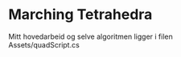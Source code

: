 # Marching Tetrahedra
Mitt hovedarbeid og selve algoritmen ligger i filen </br>
Assets/quadScript.cs
